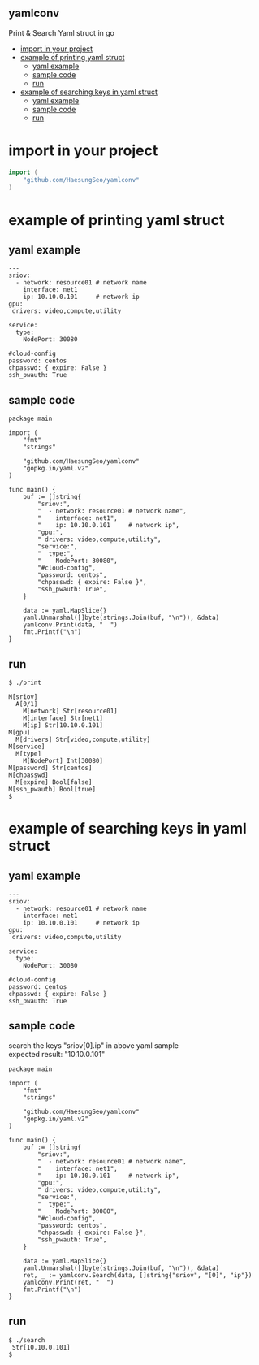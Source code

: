 yamlconv
---
Print & Search Yaml struct in go
- [import in your project](#import-in-your-project)
- [example of printing yaml struct](#example-of-printing-yaml-struct)
	- [yaml example](#yaml-example)
	- [sample code](#sample-code)
	- [run](#run)
- [example of searching keys in yaml struct](#example-of-searching-keys-in-yaml-struct)
	- [yaml example](#yaml-example-1)
	- [sample code](#sample-code-1)
	- [run](#run-1)


# import in your project
```go
import (
    "github.com/HaesungSeo/yamlconv"
)
```

# example of printing yaml struct
## yaml example
```
---
sriov:
  - network: resource01 # network name
    interface: net1
    ip: 10.10.0.101     # network ip
gpu:
 drivers: video,compute,utility

service:
  type:
    NodePort: 30080

#cloud-config
password: centos
chpasswd: { expire: False }
ssh_pwauth: True
```

## sample code
```
package main

import (
    "fmt"
    "strings"

    "github.com/HaesungSeo/yamlconv"
    "gopkg.in/yaml.v2"
)

func main() {
    buf := []string{
        "sriov:",
        "  - network: resource01 # network name",
        "    interface: net1",
        "    ip: 10.10.0.101     # network ip",
        "gpu:",
        " drivers: video,compute,utility",
        "service:",
        "  type:",
        "    NodePort: 30080",
        "#cloud-config",
        "password: centos",
        "chpasswd: { expire: False }",
        "ssh_pwauth: True",
    }

    data := yaml.MapSlice{}
    yaml.Unmarshal([]byte(strings.Join(buf, "\n")), &data)
    yamlconv.Print(data, "  ")
    fmt.Printf("\n")
}
```

## run
```
$ ./print

M[sriov]
  A[0/1]
    M[network] Str[resource01]
    M[interface] Str[net1]
    M[ip] Str[10.10.0.101]
M[gpu]
  M[drivers] Str[video,compute,utility]
M[service]
  M[type]
    M[NodePort] Int[30080]
M[password] Str[centos]
M[chpasswd]
  M[expire] Bool[false]
M[ssh_pwauth] Bool[true]
$
```

# example of searching keys in yaml struct
## yaml example
```
---
sriov:
  - network: resource01 # network name
    interface: net1
    ip: 10.10.0.101     # network ip
gpu:
 drivers: video,compute,utility

service:
  type:
    NodePort: 30080

#cloud-config
password: centos
chpasswd: { expire: False }
ssh_pwauth: True
```

## sample code
search the keys "sriov[0].ip" in above yaml sample<br>
expected result: "10.10.0.101"
```
package main

import (
	"fmt"
	"strings"

	"github.com/HaesungSeo/yamlconv"
	"gopkg.in/yaml.v2"
)

func main() {
	buf := []string{
		"sriov:",
		"  - network: resource01 # network name",
		"    interface: net1",
		"    ip: 10.10.0.101     # network ip",
		"gpu:",
		" drivers: video,compute,utility",
		"service:",
		"  type:",
		"    NodePort: 30080",
		"#cloud-config",
		"password: centos",
		"chpasswd: { expire: False }",
		"ssh_pwauth: True",
	}

	data := yaml.MapSlice{}
	yaml.Unmarshal([]byte(strings.Join(buf, "\n")), &data)
	ret, _ := yamlconv.Search(data, []string{"sriov", "[0]", "ip"})
	yamlconv.Print(ret, "  ")
	fmt.Printf("\n")
}
```

## run
```
$ ./search
 Str[10.10.0.101]
$
```
